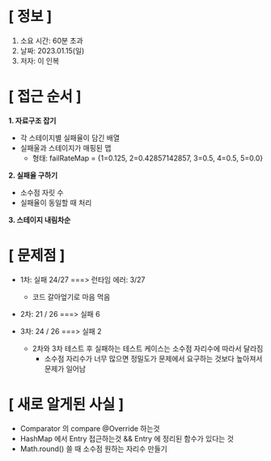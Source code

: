 # **[ 정보 ]**
1. 소요 시간: 60분 초과
2. 날짜: 2023.01.15(일)
3. 저자: 이 인복

# **[ 접근 순서 ]**
**1. 자료구조 잡기**
- 각 스테이지별 실패율이 담긴 배열
- 실패울과 스테이지가 매핑된 맵
    - 형태: failRateMap = {1=0.125, 2=0.42857142857, 3=0.5, 4=0.5, 5=0.0}

**2. 실패율 구하기**
- 소수점 자릿 수
- 실패율이 동일할 때 처리

**3. 스테이지 내림차순**

# **[ 문제점 ]**
- 1차: 실패 24/27 ===> 런타임 에러:  3/27
    - 코드 갈아엎기로 마음 먹음
    
- 2차: 21 / 26 ===> 실패 6
- 3차: 24 / 26 ===> 실패 2
    - 2차와 3차 테스트 후 실패하는 테스트 케이스는 소수점 자리수에 따라서 달라짐
        - 소수점 자리수가 너무 많으면 정밀도가 문제에서 요구하는 것보다 높아져서 문제가 일어남
    
# **[ 새로 알게된 사실 ]**
- Comparator 의 compare @Override 하는것
- HashMap 에서 Entry 접근하는것 && Entry 에 정리된 함수가 있다는 것
- Math.round() 쓸 때 소수점 원하는 자리수 만들기
         